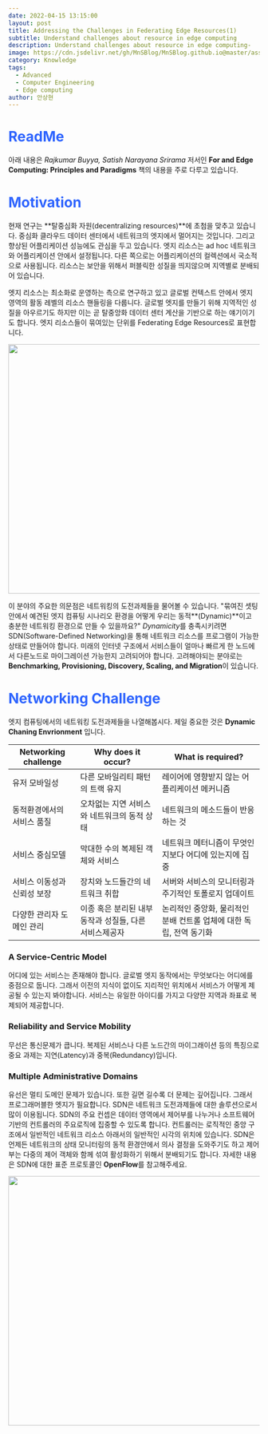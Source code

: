 ```yaml
---
date: 2022-04-15 13:15:00
layout: post
title: Addressing the Challenges in Federating Edge Resources(1)
subtitle: Understand challenges about resource in edge computing
description: Understand challenges about resource in edge computing-
image: https://cdn.jsdelivr.net/gh/MnSBlog/MnSBlog.github.io@master/assets/img/posts/Knowledge/EdgeComputing/KL-CE-EC3-fig1.png
category: Knowledge
tags:
  - Advanced
  - Computer Engineering
  - Edge computing
author: 안상현
---
```




# <span style="color:#2E64FE">ReadMe</span>

 아래 내용은 *Rajkumar Buyya, Satish Narayana Srirama* 저서인 **For and Edge Computing: Principles and Paradigms**  책의 내용을 주로 다루고 있습니다. 

# <span style="color:#2E64FE">Motivation</span>

현재 연구는 **탈중심화 자원(decentralizing resources)**에 초첨을 맞추고 있습니다. 중심화 클라우드 데이터 센터에서 네트워크의 엣지에서 멀어지는 것입니다. 그리고 향상된 어플리케이션 성능에도 관심을 두고 있습니다. 엣지 리소스는 ad hoc 네트워크 와 어플리케이션 안에서 설정됩니다. 다른 쪽으로는 어플리케이션의 컬렉션에서 국소적으로 사용됩니다. 리소스는 보안을 위해서 퍼블릭한 성질을 띄지않으며 지역별로 분배되어 있습니다.

엣지 리소스는 최소화로 운영하는 측으로 연구하고 있고 글로벌 컨텍스트 안에서 엣지 영역의 활동 레벨의 리소스 핸들링을 다룹니다. 글로벌 엣지를 만들기 위해 지역적인 성질을 아우르기도 하지만 이는 곧 탈중앙화 데이터 센터 계산을 기반으로 하는 얘기이기도 합니다. 엣지 리소스들이 묶여있는 단위를 Federating Edge Resources로 표현합니다.

<img src="https://cdn.jsdelivr.net/gh/MnSBlog/MnSBlog.github.io@master/assets/img/posts/Knowledge/EdgeComputing/KL-CE-EC3-fig1.png" height="500px" width="650px" align="center">

이 분야의 주요한 의문점은 네트워킹의 도전과제들을 물어볼 수 있습니다. "묶여진 셋팅안에서 예견된 엣지 컴퓨팅 시나리오 환경을 어떻게 우리는 동적**(Dynamic)**이고 충분한 네트워킹 환경으로 만들 수 있을까요?" *Dynamicity*를 충족시키려면 SDN(Software-Defined Networking)을 통해 네트워크 리소스를 프로그램이 가능한 상태로 만들어야 합니다. 미래의 인터넷 구조에서 서비스들이 얼마나 빠르게 한 노드에서 다른노드로 마이그레이션 가능한지 고려되어야 합니다. 고려해야되는 분야로는 **Benchmarking, Provisioning, Discovery, Scaling, and Migration**이 있습니다.

# <span style="color:#2E64FE">Networking Challenge</span>

엣지 컴퓨팅에서의 네트워킹 도전과제들을 나열해봅시다. 제일 중요한 것은 **Dynamic Chaning Envrionment** 입니다.

| Networking challenge        | Why does it occur?                                     | What is required?                                            |
| --------------------------- | ------------------------------------------------------ | ------------------------------------------------------------ |
| 유저 모바일성               | 다른 모바일리티 패턴의 트랙 유지                       | 레이어에 영향받지 않는 어플리케이션 메커니즘                 |
| 동적환경에서의 서비스 품질  | 오차없는 지연 서비스와 네트워크의 동적 상태            | 네트워크의 메소드들이 반응하는 것                            |
| 서비스 중심모델             | 막대한 수의 복제된 객체와 서비스                       | 네트워크 메터니즘이 무엇인지보다 어디에 있는지에 집중        |
| 서비스 이동성과 신뢰성 보장 | 장치와 노드들간의 네트워크 취합                        | 서버와 서비스의 모니터링과 주기적인 토폴로지 업데이트        |
| 다양한 관리자 도메인 관리   | 이종 혹은 분리된 내부 동작과 성질들, 다른 서비스제공자 | 논리적인 중앙화, 물리적인 분배 컨트롤 업체에 대한 독립, 전역 동기화 |

### A Service-Centric Model

어디에 있는 서비스는 존재해야 합니다. 글로벌 엣지 동작에서는 무엇보다는 어디에를 중점으로 둡니다. 그래서 이전의 지식이 없이도 지리적인 위치에서 서비스가 어떻게 제공될 수 있는지 봐야합니다. 서비스는 유일한 아이디를 가지고 다양한 지역과 좌표로 복제되어 제공합니다.

### Reliability and Service Mobility

무선은 통신문제가 큽니다. 복제된 서비스나 다른 노드간의 마이그래이션 등의 특징으로 중요 과제는 지연(Latency)과 중복(Redundancy)입니다.

### Multiple Administrative Domains

유선은 멀티 도메인 문제가 있습니다. 또한 길면 길수록 더 문제는 깊어집니다. 그래서 프로그래머블한 엣지가 필요합니다. SDN은 네트워크 도전과제들에 대한 솔루션으로서 많이 이용됩니다. SDN의 주요 컨셉은 데이터 영역에서 제어부를 나누거나 소프트웨어 기반의 컨트롤러의 주요로직에 집중할 수 있도록 합니다. 컨트롤러는 로직적인 중앙 구조에서 일반적인 네트워크 리소스 아래서의 일반적인 시각의 위치에 있습니다. SDN은 언제든 네트워크의 상태 모니터링의 동적 환경안에서 의사 결정을 도와주기도 하고 제어부는 다중의 제어 객체와 함께 섞여 활성화하기 위해서 분배되기도 합니다. 자세한 내용은 SDN에 대한 표준 프로토콜인 **OpenFlow**를 참고해주세요.

<img src="https://cdn.jsdelivr.net/gh/MnSBlog/MnSBlog.github.io@master/assets/img/posts/Knowledge/EdgeComputing/KL-CE-EC3-fig2.png" height="500px" width="650px" align="center">
